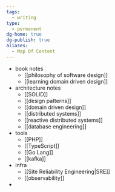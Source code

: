 ```yaml
---
tags:
  - writing
type:
  - permanent
dg-home: true
dg-publish: true
aliases:
  - Map Of Content
---
```

- book notes
	- [[philosophy of software design]]
	- [[learning domain driven design]]
- architecture notes 
	- [[SOLID]]
	- [[design patterns]]
	- [[domain driven design]]
	- [[distributed systems]]
	- [[reactive distributed systems]]
	- [[database engineering]]
- tools
	- [[PHP]]
	- [[TypeScript]]
	- [[Go Lang]]
	- [[kafka]]
- infra
	- [[Site Reliability Engineering|SRE]]
	- [[observability]]
- 
